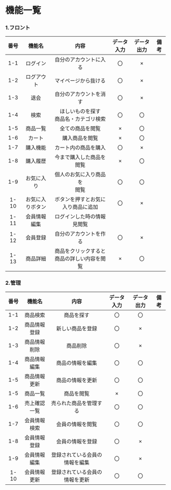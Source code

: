 # 機能一覧

### 1.フロント
|番号|機能名|内容|データ入力|データ出力|備考|
|:---:|:---:|:---:|:---:|:---:|:---:|
|1-1|ログイン|自分のアカウントに入る|〇|×||
|1-2|ログアウト|マイページから抜ける|〇|×||
|1-3|退会|自分のアカウントを消す|〇|×||
|1-4|検索|ほしいものを探す<br>商品名・カテゴリ検索|〇|〇||
|1-5|商品一覧|全ての商品を閲覧|×|〇||
|1-6|カート|購入商品を閲覧|×|〇||
|1-7|購入機能|カート内の商品を購入|〇|×||
|1-8|購入履歴|今まで購入した商品を閲覧|×|〇||
|1-9|お気に入り|個人のお気に入り商品を<br>閲覧|〇|〇||
|1-10|お気に入りボタン|ボタンを押すとお気に入り商品に追加|〇|×||
|1-11|会員情報編集|ログインした時の情報見閲覧|
|1-12|会員登録|自分のアカウントを作る|〇|×||
|1-13|商品詳細|商品をクリックすると<br>商品の詳しい内容を閲覧|×|〇||

### 2.管理
|番号|機能名|内容|データ入力|データ出力|備考|
|:---:|:---:|:---:|:---:|:---:|:---:|
|1-1|商品検索|商品を探す|〇|〇||
|1-2|商品情報登録|新しい商品を登録|〇|×||
|1-3|商品情報削除|商品削除|〇|×||
|1-4|商品情報編集|商品の情報を編集|〇|〇||
|1-5|商品情報更新|商品の情報を更新|〇|〇||
|1-5|商品一覧|商品を閲覧|×|〇||
|1-6|売上確認一覧|売られた商品を管理する|〇|〇||
|1-7|会員情報検索|会員の情報を閲覧|〇|〇||
|1-8|会員情報登録|会員の情報を登録|〇|×||
|1-9|会員情報編集|登録されている会員の情報を編集|〇|×||
|1-10|会員情報更新|登録されている会員の情報を更新|〇|〇||
